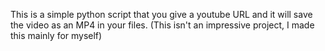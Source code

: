 This is a simple python script that you give a youtube URL and it will save the video as an MP4 in your files. (This isn't an impressive project, I made this mainly for myself)
